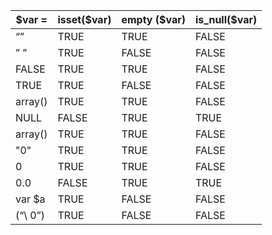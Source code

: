 $var = 	| isset($var) 	| empty ($var) 	| is_null($var)
 ---  	| ----------- 	| ------------ 	| -------------
“”   	| TRUE        	| TRUE         	| FALSE	 	
” ”  	| TRUE      	| FALSE 	   	| FALSE
FALSE 	| TRUE 		    | TRUE 	       	| FALSE
TRUE  	| TRUE        	| FALSE        	| FALSE
array() | TRUE 			| TRUE 		   	| FALSE	
NULL 	| FALSE			| TRUE 		   	| TRUE
array() | TRUE 			| TRUE 		   	| FALSE
"0"		| TRUE 			| TRUE 		   	| FALSE
0		| TRUE 			| TRUE 		   	| FALSE
0.0	 	| FALSE 		| TRUE 		   	| TRUE
var $a 	| TRUE 			| FALSE		   	| FALSE
(“\ 0”) | TRUE 		    | FALSE        	| FALSE